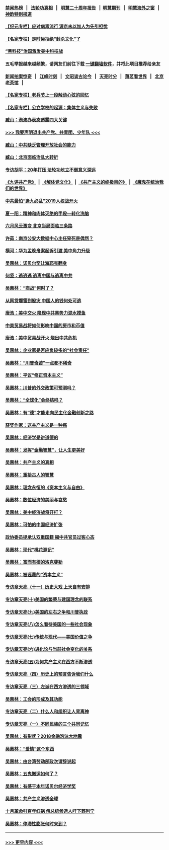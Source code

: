 #### [禁闻热榜](热点新闻.md?=0)  &nbsp;&nbsp;|&nbsp;&nbsp; [法轮功真相](https://github.com/gfw-breaker/truth/blob/master/README.md?=0) &nbsp;&nbsp;|&nbsp;&nbsp; [明慧二十周年报告](https://github.com/gfw-breaker/mh-reports/blob/master/README.md?=0) &nbsp;&nbsp;|&nbsp;&nbsp;[明慧期刊](https://github.com/gfw-breaker/mh-qikan) &nbsp;&nbsp;|&nbsp;&nbsp; [明慧海外之窗](https://github.com/gfw-breaker/mh-news/blob/master/README.md?=0) &nbsp;&nbsp;|&nbsp;&nbsp; [神韵特别报道](https://github.com/gfw-breaker/mh-news/blob/master/shenyun.md?=0)
#### [【纪元专栏】应对病毒流行 渥京未以加人为先引担忧](../pages/nsc423/n11875714.md?t=02292231) 
#### [【名家专栏】是时候拒绝“封杀文化”了](../pages/nsc423/n11814093.md?t=02292231) 
#### [“黑科技”治国激发美中科技战](../pages/nsc423/n11638056.md?t=02292231) 
#### 五毛举报越来越频繁，请网友们前往下载 [一键翻墙软件](https://github.com/gfw-breaker/ssr-accounts)，并将此项目推荐给亲友
#### [新闻拍案惊奇](https://github.com/gfw-breaker/banned-news/blob/master/pages/link4.md) &nbsp;&nbsp;|&nbsp;&nbsp; [江峰时刻](https://github.com/gfw-breaker/banned-news/blob/master/pages/link4.md) &nbsp;&nbsp;|&nbsp;&nbsp; [文昭谈古论今](https://github.com/gfw-breaker/banned-news/blob/master/pages/link4.md) &nbsp;&nbsp;|&nbsp;&nbsp; [天亮时分](https://github.com/gfw-breaker/banned-news/blob/master/pages/link4.md) &nbsp;&nbsp;|&nbsp;&nbsp; [萧茗看世界](https://github.com/gfw-breaker/banned-news/blob/master/pages/link4.md) &nbsp;&nbsp;|&nbsp;&nbsp; [北京老茶馆](https://github.com/gfw-breaker/banned-news/blob/master/pages/link4.md) &nbsp;&nbsp;|&nbsp;&nbsp; 
#### [【名家专栏】老兵节上一段触动心弦的回忆](../pages/nsc423/n11646016.md?t=02292231) 
#### [【名家专栏】公立学校的起源：集体主义与失败](../pages/nsc423/n11601833.md?t=02292231) 
#### [臧山：港澳办表态透露四大关键](../pages/nsc423/n11421628.md?t=02292231) 
#### [>>> 我要声明退出共产党、共青团、少年队 <<<](https://github.com/begood0513/goodnews/blob/master/quit/letter.md) 
#### [臧山：中共缺乏管理开放社会的能力](../pages/nsc423/n11407457.md?t=02292231) 
#### [臧山：北京面临治乱大转折](../pages/nsc423/n11406895.md?t=02292231) 
#### [专访胡平：20年打压 法轮功屹立不倒意义深远](../pages/nsc423/n11398800.md?t=02292231) 
#### [《九评共产党》](https://github.com/begood0513/9ping.md/blob/master/README.md) &nbsp;|&nbsp; [《解体党文化》](../../../../jtdwh.md/blob/master/README.md)  &nbsp;|&nbsp; [《共产主义的终极目的》](../../../../gczydzjmd.md/blob/master/README.md) &nbsp;|&nbsp; [《魔鬼在统治我们的世界》](../../../../mgztzwmdsj.md/blob/master/README.md) 
#### [中共最怕“逢九必乱”2019人权战开火](../pages/nsc423/n11385248.md?t=02292231) 
#### [夏一阳：精神和肉体灭绝的手段—转化洗脑](../pages/nsc423/n11368250.md?t=02292231) 
#### [六月风云激变 北京当局面临三条路](../pages/nsc423/n11313668.md?t=02292231) 
#### [许茹：南京公安大数据中心主任猝死是偶然？](../pages/nsc423/n11064744.md?t=02292231) 
#### [横河：华为孟晚舟案起诉引渡 美中角力升级](../pages/nsc423/n11027230.md?t=02292231) 
#### [吴惠林：诺贝尔奖让海耶克翻身](../pages/nsc423/n10890049.md?t=02292231) 
#### [何坚：逃逃逃 逃离中国与逃离中共](../pages/nsc423/n10592891.md?t=02292231) 
#### [吴惠林：“商战”何时了？](../pages/nsc423/n10573558.md?t=02292231) 
#### [从网贷爆雷到股灾 中国人的钱何处可逃](../pages/nsc423/n10572800.md?t=02292231) 
#### [唐浩：美中交火 隐现中共黑势力混水摸鱼](../pages/nsc423/n10544040.md?t=02292231) 
#### [中美贸易战将如何影响中国的房市和币值](../pages/nsc423/n10543697.md?t=02292231) 
#### [唐浩：美中贸易战开火 烧出中共危机](../pages/nsc423/n10540126.md?t=02292231) 
#### [吴惠林：企业家是否应负较多的“社会责任”](../pages/nsc423/n10535022.md?t=02292231) 
#### [吴惠林：“川普奇迹”一点都不稀奇](../pages/nsc423/n10512808.md?t=02292231) 
#### [吴惠林：平议“修正资本主义”](../pages/nsc423/n10495724.md?t=02292231) 
#### [吴惠林：川普的外交政策可预测吗？](../pages/nsc423/n10462387.md?t=02292231) 
#### [吴惠林：“全球化”会终结吗？](../pages/nsc423/n10452838.md?t=02292231) 
#### [吴惠林：有“德”才能走向民主化金融创新之路](../pages/nsc423/n10432292.md?t=02292231) 
#### [获奖作家：这共产主义是一种癌](../pages/nsc423/n10431541.md?t=02292231) 
#### [吴惠林：经济学是讲道德的](../pages/nsc423/n10398014.md?t=02292231) 
#### [吴惠林：发挥“金融智慧”，让人生更美好](../pages/nsc423/n10375019.md?t=02292231) 
#### [吴惠林：共产主义的真相](../pages/nsc423/n10351394.md?t=02292231) 
#### [吴惠林：重拾古人的智慧](../pages/nsc423/n10337691.md?t=02292231) 
#### [吴惠林：理念永恒的《资本主义与自由》](../pages/nsc423/n10316274.md?t=02292231) 
#### [吴惠林：数位经济的美丽与哀愁](../pages/nsc423/n10292946.md?t=02292231) 
#### [吴惠林：美中经济战将开打？](../pages/nsc423/n10258825.md?t=02292231) 
#### [吴惠林：可怕的中国经济扩张](../pages/nsc423/n10219147.md?t=02292231) 
#### [政协委员提承认双重国籍 揭中共官员过客心态](../pages/nsc423/n10208809.md?t=02292231) 
#### [吴惠林：现代“桃花源记”](../pages/nsc423/n10185234.md?t=02292231) 
#### [吴惠林：富而有德的洛克斐勒](../pages/nsc423/n10142264.md?t=02292231) 
#### [吴惠林：被诬蔑的“资本主义”](../pages/nsc423/n10124816.md?t=02292231) 
#### [专访章天亮（十一）历史大戏 上天自有安排](../pages/nsc423/n10094905.md?t=02292231) 
#### [专访章天亮(十)美国的繁荣与建国理念的联系](../pages/nsc423/n10094899.md?t=02292231) 
#### [专访章天亮(九)美国的左右之争和川普执政](../pages/nsc423/n10094889.md?t=02292231) 
#### [专访章天亮(八)怎么看待美国的一些社会现象](../pages/nsc423/n10094857.md?t=02292231) 
#### [专访章天亮(七)传统与现代——美国价值之争](../pages/nsc423/n10093140.md?t=02292231) 
#### [专访章天亮(六)进化论与当前社会变化的关系](../pages/nsc423/n10092036.md?t=02292231) 
#### [专访章天亮(五)为何共产主义在西方不断渗透](../pages/nsc423/n10083620.md?t=02292231) 
#### [专访章天亮（四）历史上的预言告诉我们什么](../pages/nsc423/n10083606.md?t=02292231) 
#### [专访章天亮（三）左派在西方渗透的三领域](../pages/nsc423/n10081115.md?t=02292231) 
#### [吴惠林：工会的形成及其功能](../pages/nsc423/n10080633.md?t=02292231) 
#### [专访章天亮（二）什么人和组织让人背离神](../pages/nsc423/n10076637.md?t=02292231) 
#### [专访章天亮（一）不同民族的三个共同记忆](../pages/nsc423/n10074188.md?t=02292231) 
#### [吴惠林：有影呒？2018金融泡沫大地震](../pages/nsc423/n10040534.md?t=02292231) 
#### [吴惠林：“爱情”这个东西](../pages/nsc423/n10019423.md?t=02292231) 
#### [吴惠林：由台湾劳动部政次请辞说起](../pages/nsc423/n9979679.md?t=02292231) 
#### [吴惠林：五鬼搬运如何了？](../pages/nsc423/n9925338.md?t=02292231) 
#### [吴惠林：有感于本年诺贝尔经济学奖](../pages/nsc423/n9871883.md?t=02292231) 
#### [吴惠林：共产主义渗透全球](../pages/nsc423/n9812748.md?t=02292231) 
#### [十月革命引百年红祸 俄总统候选人吁下葬列宁](../pages/nsc423/n9810182.md?t=02292231) 
#### [吴惠林：停滞性膨胀何时来到？](../pages/nsc423/n9764136.md?t=02292231) 

----
#### [ >>> 更早内容 <<< ](../indexes/nsc423-earlier.md)
